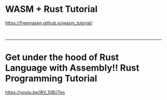 # WASM + Rust Tutorial

https://freemasen.github.io/wasm_tutorial/

<br>

<hr>


# Get under the hood of Rust Language with Assembly!! Rust Programming Tutorial

https://youtu.be/lRV_5IBUTes

<br>
